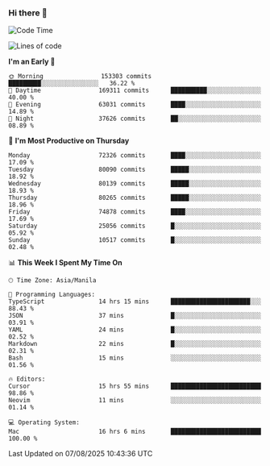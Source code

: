 ### Hi there 👋

<!--START_SECTION:waka-->
![Code Time](http://img.shields.io/badge/Code%20Time-6%2C169%20hrs%2057%20mins-blue)

![Lines of code](https://img.shields.io/badge/From%20Hello%20World%20I%27ve%20Written-144.3%20million%20lines%20of%20code-blue)

**I'm an Early 🐤** 

```text
🌞 Morning                153303 commits      █████████░░░░░░░░░░░░░░░░   36.22 % 
🌆 Daytime                169311 commits      ██████████░░░░░░░░░░░░░░░   40.00 % 
🌃 Evening                63031 commits       ████░░░░░░░░░░░░░░░░░░░░░   14.89 % 
🌙 Night                  37626 commits       ██░░░░░░░░░░░░░░░░░░░░░░░   08.89 % 
```
📅 **I'm Most Productive on Thursday** 

```text
Monday                   72326 commits       ████░░░░░░░░░░░░░░░░░░░░░   17.09 % 
Tuesday                  80090 commits       █████░░░░░░░░░░░░░░░░░░░░   18.92 % 
Wednesday                80139 commits       █████░░░░░░░░░░░░░░░░░░░░   18.93 % 
Thursday                 80265 commits       █████░░░░░░░░░░░░░░░░░░░░   18.96 % 
Friday                   74878 commits       ████░░░░░░░░░░░░░░░░░░░░░   17.69 % 
Saturday                 25056 commits       █░░░░░░░░░░░░░░░░░░░░░░░░   05.92 % 
Sunday                   10517 commits       █░░░░░░░░░░░░░░░░░░░░░░░░   02.48 % 
```


📊 **This Week I Spent My Time On** 

```text
🕑︎ Time Zone: Asia/Manila

💬 Programming Languages: 
TypeScript               14 hrs 15 mins      ██████████████████████░░░   88.43 % 
JSON                     37 mins             █░░░░░░░░░░░░░░░░░░░░░░░░   03.91 % 
YAML                     24 mins             █░░░░░░░░░░░░░░░░░░░░░░░░   02.52 % 
Markdown                 22 mins             █░░░░░░░░░░░░░░░░░░░░░░░░   02.31 % 
Bash                     15 mins             ░░░░░░░░░░░░░░░░░░░░░░░░░   01.56 % 

🔥 Editors: 
Cursor                   15 hrs 55 mins      █████████████████████████   98.86 % 
Neovim                   11 mins             ░░░░░░░░░░░░░░░░░░░░░░░░░   01.14 % 

💻 Operating System: 
Mac                      16 hrs 6 mins       █████████████████████████   100.00 % 
```


 Last Updated on 07/08/2025 10:43:36 UTC
<!--END_SECTION:waka-->


<!--
**rad182/rad182** is a ✨ _special_ ✨ repository because its `README.md` (this file) appears on your GitHub profile.

Here are some ideas to get you started:

- 🔭 I’m currently working on ...
- 🌱 I’m currently learning ...
- 👯 I’m looking to collaborate on ...
- 🤔 I’m looking for help with ...
- 💬 Ask me about ...
- 📫 How to reach me: ...
- 😄 Pronouns: ...
- ⚡ Fun fact: ...
-->
